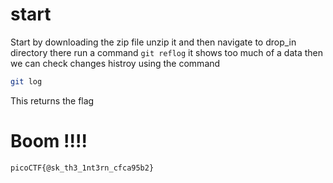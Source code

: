 # start

Start by downloading the zip file unzip it and then navigate to drop_in directory there run a command `git reflog` it shows too much of a data then we can check changes histroy using the command
```bash
git log
```
This returns the flag
# Boom !!!!
```
picoCTF{@sk_th3_1nt3rn_cfca95b2}
```
